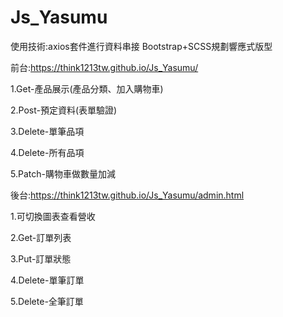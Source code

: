 # Js_Yasumu
使用技術:axios套件進行資料串接
        Bootstrap+SCSS規劃響應式版型
        
前台:https://think1213tw.github.io/Js_Yasumu/

1.Get-產品展示(產品分類、加入購物車)

2.Post-預定資料(表單驗證)

3.Delete-單筆品項

4.Delete-所有品項

5.Patch-購物車做數量加減

後台:https://think1213tw.github.io/Js_Yasumu/admin.html

1.可切換圖表查看營收

2.Get-訂單列表

3.Put-訂單狀態

4.Delete-單筆訂單

5.Delete-全筆訂單
